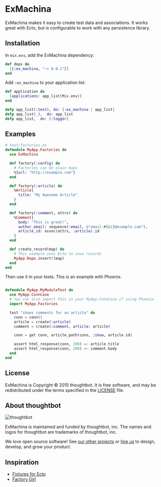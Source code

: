 # ExMachina

ExMachina makes it easy to create test data and associations. It works great with
Ecto, but is configurable to work with any persistence library.

## Installation

In `mix.exs`, add the ExMachina dependency:

```elixir
def deps do
  [{:ex_machina, "~> 0.0.1"}]
end
```

Add `:ex_machina` to your application list:

```elixir
def application do
  [applications: app_list(Mix.env)]
end

defp app_list(:test), do: [:ex_machina | app_list]
defp app_list(_),  do: app_list
defp app_list,  do: [:logger]
```

## Examples

```elixir
# test/factories.ex
defmodule MyApp.Factories do
  use ExMachina

  def factory(:config) do
    # Factories can be plain maps
    %{url: "http://example.com"}
  end

  def factory(:article) do
    %Article{
      title: "My Awesome Article"
    }
  end

  def factory(:comment, attrs) do
    %Comment{
      body: "This is great!",
      author_email: sequence(:email, &"email-#{&1}@example.com"),
      article_id: assoc(attrs, :article).id
    }
  end

  def create_record(map) do
    # This example uses Ecto to save records
    MyApp.Repo.insert!(map)
  end
end
```

Then use it in your tests. This is an example with Phoenix.

```elixir

defmodule MyApp.MyModuleTest do
  use MyApp.ConnCase
  # You can also import this in your MyApp.ConnCase if using Phoenix
  import MyApp.Factories

  test "shows comments for an article" do
    conn = conn()
    article = create(:article)
    comment = create(:comment, article: article)

    conn = get conn, article_path(conn, :show, article.id)

    assert html_response(conn, 200) =~ article.title
    assert html_response(conn, 200) =~ comment.body
  end
end
```

## License

ExMachina is Copyright © 2015 thoughtbot. It is free software, and may be
redistributed under the terms specified in the [LICENSE](/LICENSE) file.

## About thoughtbot

![thoughtbot](https://thoughtbot.com/logo.png)

ExMachina is maintained and funded by thoughtbot, inc.
The names and logos for thoughtbot are trademarks of thoughtbot, inc.

We love open source software!
See [our other projects][community] or
[hire us][hire] to design, develop, and grow your product.

[community]: https://thoughtbot.com/community?utm_source=github
[hire]: https://thoughtbot.com?utm_source=github

## Inspiration

* [Fixtures for Ecto](http://blog.danielberkompas.com/elixir/2015/07/16/fixtures-for-ecto.html)
* [Factory Girl](https://github.com/thoughtbot/factory_girl)
